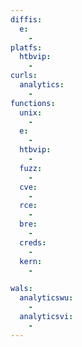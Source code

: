 ```yaml
---
diffis:
  e:
    -
platfs:
  htbvip:
    -
curls:
  analytics:
    -
functions:
  unix:
    -
  e:
    -
  htbvip:
    -
  fuzz:
    -
  cve:
    -
  rce:
    -
  bre:
    -
  creds:
    -
  kern:
    -

wals:
  analyticswu:
    -
  analyticsvi:
    -
---
```

